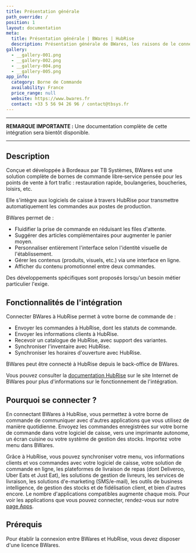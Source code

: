 ```yaml
---
title: Présentation générale
path_override: /
position: 1
layout: documentation
meta:
  title: Présentation générale | BWares | HubRise
  description: Présentation générale de BWares, les raisons de le connecter à HubRise et fonctionnalités d'intégration. Synchronisez les données entre votre borne et votre caisse.
gallery:
  - __gallery-001.png
  - __gallery-002.png
  - __gallery-004.png
  - __gallery-005.png
app_info:
  category: Borne de Commande
  availability: France
  price_range: null
  website: https://www.bwares.fr
  contact: +33 5 56 94 26 96 / contact@tbsys.fr
---
```


---

**REMARQUE IMPORTANTE :** Une documentation complète de cette intégration sera bientôt disponible.

---

## Description

Conçue et développée à Bordeaux par TB Systèmes, BWares est une solution complète de bornes de commande libre‑service pensée pour les points de vente à fort trafic : restauration rapide, boulangeries, boucheries, loisirs, etc.

Elle s'intègre aux logiciels de caisse à travers HubRise pour transmettre automatiquement les commandes aux postes de production.

BWares permet de :

- Fluidifier la prise de commande en réduisant les files d'attente.
- Suggérer des articles complémentaires pour augmenter le panier moyen.
- Personnaliser entièrement l'interface selon l'identité visuelle de l'établissement.
- Gérer les contenus (produits, visuels, etc.) via une interface en ligne.
- Afficher du contenu promotionnel entre deux commandes.

Des développements spécifiques sont proposés lorsqu'un besoin métier particulier l'exige.

## Fonctionnalités de l'intégration

Connecter BWares à HubRise permet à votre borne de commande de :

- Envoyer les commandes à HubRise, dont les statuts de commande.
- Envoyer les informations clients à HubRise.
- Recevoir un catalogue de HubRise, avec support des variantes.
- Synchroniser l'inventaire avec HubRise.
- Synchroniser les horaires d'ouverture avec HubRise.

BWares peut être connecté à HubRise depuis le back-office de BWares.

Vous pouvez consulter la [documentation HubRise](https://bwares.notion.site/HubRise-23e20882788c8014a9adf1dad49ce6e7) sur le site Internet de BWares pour plus d'informations sur le fonctionnement de l'intégration.

## Pourquoi se connecter ?

En connectant BWares à HubRise, vous permettez à votre borne de commande de communiquer avec d'autres applications que vous utilisez de manière quotidienne. Envoyez les commandes enregistrées sur votre borne de commande dans votre logiciel de caisse, vers une imprimante autonome, un écran cuisine ou votre système de gestion des stocks. Importez votre menu dans BWares.

Grâce à HubRise, vous pouvez synchroniser votre menu, vos informations clients et vos commandes avec votre logiciel de caisse, votre solution de commande en ligne, les plateformes de livraison de repas (dont Deliveroo, Uber Eats et Just Eat), les solutions de gestion de livreurs, les services de livraison, les solutions d'e-marketing (SMS/e-mail), les outils de business intelligence, de gestion des stocks et de fidélisation client, et bien d'autres encore. Le nombre d'applications compatibles augmente chaque mois. Pour voir les applications que vous pouvez connecter, rendez-vous sur notre [page Apps](/apps).

## Prérequis

Pour établir la connexion entre BWares et HubRise, vous devez disposer d'une licence BWares.
